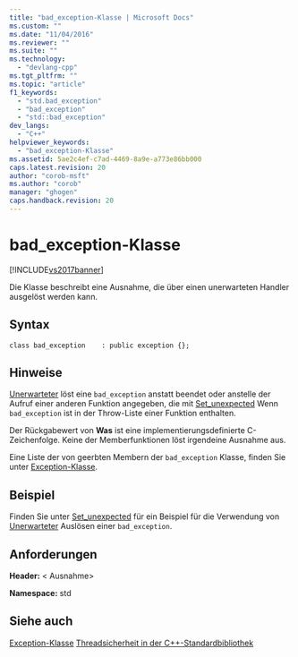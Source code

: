```yaml
---
title: "bad_exception-Klasse | Microsoft Docs"
ms.custom: ""
ms.date: "11/04/2016"
ms.reviewer: ""
ms.suite: ""
ms.technology: 
  - "devlang-cpp"
ms.tgt_pltfrm: ""
ms.topic: "article"
f1_keywords: 
  - "std.bad_exception"
  - "bad_exception"
  - "std::bad_exception"
dev_langs: 
  - "C++"
helpviewer_keywords: 
  - "bad_exception-Klasse"
ms.assetid: 5ae2c4ef-c7ad-4469-8a9e-a773e86bb000
caps.latest.revision: 20
author: "corob-msft"
ms.author: "corob"
manager: "ghogen"
caps.handback.revision: 20
---
```

# bad_exception-Klasse
[!INCLUDE[vs2017banner](../assembler/inline/includes/vs2017banner.md)]

Die Klasse beschreibt eine Ausnahme, die über einen unerwarteten Handler ausgelöst werden kann.  
  
## <a name="syntax"></a>Syntax  
  
```  
class bad_exception    : public exception {};  
```  
  
## <a name="remarks"></a>Hinweise  
 [Unerwarteter](../Topic/%3Cexception%3E%20functions.md#unexpected) löst eine `bad_exception` anstatt beendet oder anstelle der Aufruf einer anderen Funktion angegeben, die mit [Set_unexpected](../Topic/%3Cexception%3E%20functions.md#set_unexpected) Wenn `bad_exception` ist in der Throw-Liste einer Funktion enthalten.  
  
 Der Rückgabewert von **Was** ist eine implementierungsdefinierte C-Zeichenfolge. Keine der Memberfunktionen löst irgendeine Ausnahme aus.  
  
 Eine Liste der von geerbten Membern der `bad_exception` Klasse, finden Sie unter [Exception-Klasse](../standard-library/exception-class1.md).  
  
## <a name="example"></a>Beispiel  
 Finden Sie unter [Set_unexpected](../Topic/%3Cexception%3E%20functions.md#set_unexpected) für ein Beispiel für die Verwendung von [Unerwarteter](../Topic/%3Cexception%3E%20functions.md#unexpected) Auslösen einer `bad_exception`.  
  
## <a name="requirements"></a>Anforderungen  
 **Header:** \< Ausnahme>  
  
 **Namespace:** std  
  
## <a name="see-also"></a>Siehe auch  
[Exception-Klasse](../standard-library/exception-class1.md)
 [Threadsicherheit in der C++-Standardbibliothek](../standard-library/thread-safety-in-the-cpp-standard-library.md)

